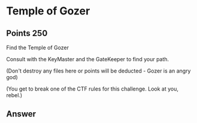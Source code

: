 # Temple of Gozer

## Points 250

Find the Temple of Gozer

Consult with the KeyMaster and the GateKeeper to find your path.

(Don't destroy any files here or points will be deducted - Gozer is an angry god)

(You get to break one of the CTF rules for this challenge. Look at you, rebel.)


## Answer